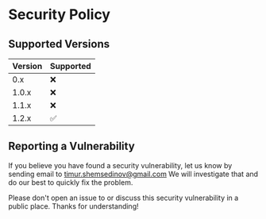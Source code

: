 # Security Policy

## Supported Versions

| Version | Supported          |
| ------- | ------------------ |
| 0.x     | :x:                |
| 1.0.x   | :x:                |
| 1.1.x   | :x:                |
| 1.2.x   | :white_check_mark: |

## Reporting a Vulnerability

If you believe you have found a security vulnerability, let us know by sending
email to [timur.shemsedinov@gmail.com](mailto:timur.shemsedinov@gmail.com)
We will investigate that and do our best to quickly fix the problem.

Please don't open an issue to or discuss this security vulnerability in a public
place. Thanks for understanding!
